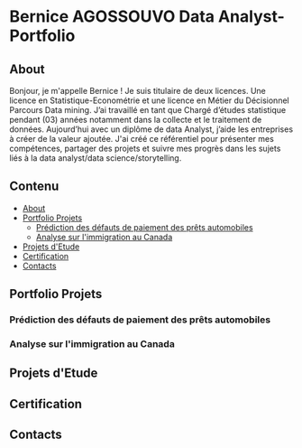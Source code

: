 # Bernice AGOSSOUVO  Data Analyst-Portfolio

## About <a id ="0"> </a>

Bonjour, je m'appelle Bernice ! Je suis titulaire de deux licences. 
Une licence en Statistique-Econométrie et une licence en Métier du Décisionnel Parcours Data mining. 
J’ai travaillé en tant que Chargé d’études statistique pendant (03) années 
notamment dans la collecte et le traitement de données. Aujourd’hui avec un diplôme de data Analyst,
j’aide les entreprises à créer de la valeur ajoutée. 
J'ai créé ce référentiel pour présenter mes compétences, partager des projets et suivre 
mes progrès dans les sujets liés à la data analyst/data science/storytelling.

## Contenu 
<Div class = "alert alert-block alert-info"> 

  - [About](#0)<br>
  - [Portfolio Projets](#2)<br>
    - [Prédiction des défauts de paiement des prêts automobiles](#2.1)<br>
    - [Analyse sur l'immigration au Canada](#2.2)<br>
  - [Projets d'Etude](#4)<br>
  - [Certification](#6)<br>
  - [Contacts](#8)<br> 

## Portfolio Projets <a id ="2"> </a>
### Prédiction des défauts de paiement des prêts automobiles <a id ="2.1"> </a>

  
### Analyse sur l'immigration au Canada <a id ="2.2"> </a>


## Projets d'Etude <a id ="4"> </a>




## Certification  <a id ="6"> </a>



## Contacts <a id ="8"> </a>




